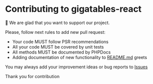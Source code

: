 Contributing to gigatables-react
========================

:wave: We are glad that you want to support our project. 

Please, follow next rules to add new pull request:

* Your code MUST follow PSR recommendations
* All your code MUST be covered by unit tests
* All methods MUST be documented by PHPDocs
* Adding documentation of new functionality to [README.md](https://github.com/GigaTables/reactables/blob/master/README.md) greets

You may always add your improvement ideas or bug reports to [Issues](https://github.com/GigaTables/reactables/issues)

Thank you for contribution
